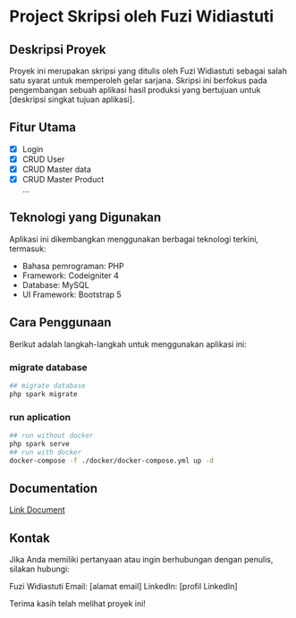 # Project Skripsi oleh Fuzi Widiastuti

## Deskripsi Proyek
Proyek ini merupakan skripsi yang ditulis oleh Fuzi Widiastuti sebagai salah satu syarat untuk memperoleh gelar sarjana. Skripsi ini berfokus pada pengembangan sebuah aplikasi hasil produksi yang bertujuan untuk [deskripsi singkat tujuan aplikasi].

## Fitur Utama
- [x] Login
- [x] CRUD User 
- [x] CRUD Master data
- [x] CRUD Master Product  
...

## Teknologi yang Digunakan
Aplikasi ini dikembangkan menggunakan berbagai teknologi terkini, termasuk:

- Bahasa pemrograman: PHP
- Framework: Codeigniter 4
- Database: MySQL
- UI Framework: Bootstrap 5


## Cara Penggunaan
Berikut adalah langkah-langkah untuk menggunakan aplikasi ini:

### migrate database
```bash
## migrate database
php spark migrate

```
### run aplication
```bash
## run without docker
php spark serve
## run with docker
docker-compose -f ./docker/docker-compose.yml up -d
```

## Documentation
[Link Document](./DOC.md)

## Kontak
Jika Anda memiliki pertanyaan atau ingin berhubungan dengan penulis, silakan hubungi:

Fuzi Widiastuti
Email: [alamat email]
LinkedIn: [profil LinkedIn]

Terima kasih telah melihat proyek ini!
